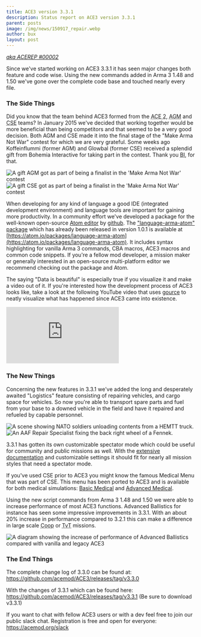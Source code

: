 ```yaml
---
title: ACE3 version 3.3.1
description: Status report on ACE3 version 3.3.1
parent: posts
image: /img/news/150917_repair.webp
author: bux
layout: post
---
```


[*aka ACEREP #00002*](https://twitter.com/Arma3official/status/644466498518581248)

Since we've started working on ACE3 3.3.1 it has seen major changes both feature and code wise. Using the new commands added in Arma 3 1.48 and 1.50 we've gone over the complete code base and touched nearly every file.

<!--more-->


### The Side Things

Did you know that the team behind ACE3 formed from the <abbr title="Advanced Combat Environment 2">ACE 2</abbr>, <abbr title="Authentic Gameplay Modification">AGM</abbr> and <abbr title="Combat Space Enhancement">CSE</abbr> teams? In January 2015 we've decided that working together would be more beneficial than being competitors and that seemed to be a very good decision. Both AGM and CSE made it into the final stage of the "Make Arma Not War" contest for which we are very grateful. Some weeks ago Koffeinflummi (former AGM) and Glowbal (former CSE) received a splendid gift from Bohemia Interactive for taking part in the contest. Thank you <abbr title="Bohemia Interactive">BI</abbr>, for that.

<div class="row">
    <div class="small-12 medium-6 columns">
        <img src="{{site.baseUrl}}/img/news/150917_agmgift.webp" alt="A gift AGM got as part of being a finalist in the 'Make Arma Not War' contest"/>
    </div>
    <div class="small-12 medium-6 columns">
        <img src="{{site.baseUrl}}/img/news/150917_csegift.webp" alt="A gift CSE got as part of being a finalist in the 'Make Arma Not War' contest"/>
    </div>
</div>

When developing for any kind of language a good IDE (integrated development environment) and language tools are important for gaining more productivity. In a community effort we've developed a package for the well-known open-source [Atom editor](https://atom.io/) by [github](https://github.com/). The ["language-arma-atom" package](https://atom.io/packages/language-arma-atom) which has already been released in version 1.0.1 is available at [https://atom.io/packages/language-arma-atom](https://atom.io/packages/language-arma-atom). It includes syntax highlighting for vanilla Arma 3 commands, CBA macros, ACE3 macros and common code snippets. If you're a fellow mod developer, a mission maker or generally interested in an open-source multi-platform editor we recommend checking out the package and Atom.

The saying "Data is beautiful" is especially true if you visualize it and make a video out of it. If you're interested how the development process of ACE3 looks like, take a look at the following YouTube video that uses [gource](https://code.google.com/p/gource/) to neatly visualize what has happened since ACE3 came into existence.

<div class="row">
    <div class="small-12 columns">
        <div class="videoWrapper">
            <iframe src="https://www.youtube.com/embed/CKO2PLgj1Vw?rel=0" frameborder="0" allowfullscreen></iframe>
        </div>
    </div>
</div>

### The New Things

Concerning the new features in 3.3.1 we've added the long and desperately awaited "Logistics" feature consisting of repairing vehicles, and cargo space for vehicles. So now you're able to transport spare parts and fuel from your base to a downed vehicle in the field and have it repaired and refueled by capable personnel.

<div class="row">
    <div class="small-12 medium-6 columns">
        <img src="{{site.baseUrl}}/img/news/150917_cargo.webp" alt="A scene showing NATO soldiers unloading contents from a HEMTT truck."/>
    </div>
    <div class="small-12 medium-6 columns">
        <img src="{{site.baseUrl}}/img/news/150917_repair.webp" alt="An AAF Repair Specialist fixing the back right wheel of a Fennek."/>
    </div>
</div>

3.3.1 has gotten its own customizable spectator mode which could be useful for community and public missions as well. With the [extensive documentation]({{site.baseUrl}}/wiki/feature/spectator.html) and customizable settings it should fit for nearly all mission styles that need a spectator mode.

If you've used CSE prior to ACE3 you might know the famous Medical Menu that was part of CSE. This menu has been ported to ACE3 and is available for both medical simulations: [Basic Medical]({{site.baseUrl}}/wiki/feature/medical-system.html#1-1-basic-medical) and [Advanced Medical]({{site.baseUrl}}/wiki/feature/medical-system.html#1-3-advanced-medical).

Using the new script commands from Arma 3 1.48 and 1.50 we were able to increase performance of most ACE3 functions. Advanced Ballistics for instance has seen some impressive improvements in 3.3.1. With an about 20% increase in performance compared to 3.2.1 this can make a difference in large scale <abbr title="Cooperative">Coop</abbr> or <abbr title="Team versus Team">TvT</abbr> missions.

<div class="row">
    <div class="small-12 columns">
        <img src="{{site.baseUrl}}/img/news/150917_abPerf.webp" alt="A diagram showing the increase of performance of Advanced Ballistics compared with vanilla and legacy ACE3"/>
    </div>
</div>

### The End Things

The complete change log of 3.3.0 can be found at:
https://github.com/acemod/ACE3/releases/tag/v3.3.0

With the changes of 3.3.1 which can be found here:
https://github.com/acemod/ACE3/releases/tag/v3.3.1 (Be sure to download v3.3.1)

If you want to chat with fellow ACE3 users or with a dev feel free to join our public slack chat. Registration is free and open for everyone: https://acemod.org/slack
